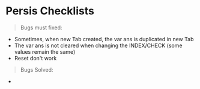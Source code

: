 # Persis Checklists

> Bugs must fixed:
* Sometimes, when new Tab created, the var ans is duplicated in new Tab
* The var ans is not cleared when changing the INDEX/CHECK (some values remain the same)
* Reset don't work

> Bugs Solved:
* 
